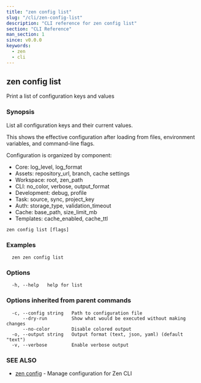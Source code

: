 ```yaml
---
title: "zen config list"
slug: "/cli/zen-config-list"
description: "CLI reference for zen config list"
section: "CLI Reference"
man_section: 1
since: v0.0.0
keywords:
  - zen
  - cli
---
```


## zen config list

Print a list of configuration keys and values

### Synopsis

List all configuration keys and their current values.

This shows the effective configuration after loading from files,
environment variables, and command-line flags.

Configuration is organized by component:
- Core: log_level, log_format
- Assets: repository_url, branch, cache settings
- Workspace: root, zen_path
- CLI: no_color, verbose, output_format
- Development: debug, profile
- Task: source, sync, project_key
- Auth: storage_type, validation_timeout
- Cache: base_path, size_limit_mb
- Templates: cache_enabled, cache_ttl

```
zen config list [flags]
```

### Examples

```
  zen zen config list
```

### Options

```
  -h, --help   help for list
```

### Options inherited from parent commands

```
  -c, --config string   Path to configuration file
      --dry-run         Show what would be executed without making changes
      --no-color        Disable colored output
  -o, --output string   Output format (text, json, yaml) (default "text")
  -v, --verbose         Enable verbose output
```

### SEE ALSO

* [zen config](zen-config.md.md)	 - Manage configuration for Zen CLI

